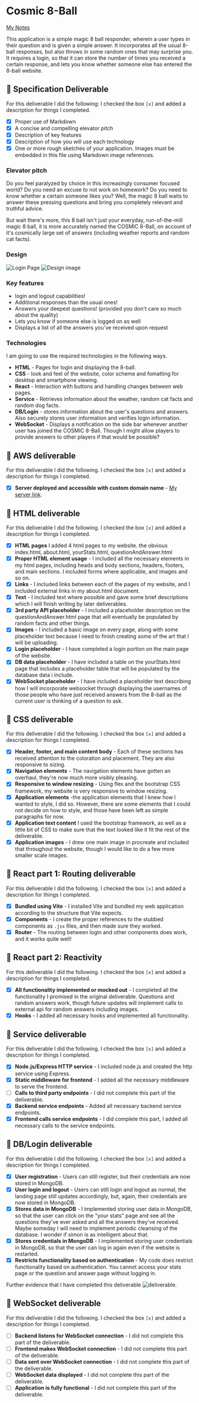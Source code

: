 # Cosmic 8-Ball

[My Notes](notes.md)

This application is a simple magic 8 ball responder, wherein a user types in their question and is given a simple answer. It incorporates all the usual 8-ball responses, but also throws in some random ones that may surprise you. It requires a login, so that it can store the number of times you received a certain response, and lets you know whether someone else has entered the 8-ball website.

<!-- > [!NOTE]
>  This is a template for your startup application. You must modify this `README.md` file for each phase of your development. You only need to fill in the section for each deliverable when that deliverable is submitted in Canvas. Without completing the section for a deliverable, the TA will not know what to look for when grading your submission. Feel free to add additional information to each deliverable description, but make sure you at least have the list of rubric items and a description of what you did for each item.

> [!NOTE]
>  If you are not familiar with Markdown then you should review the [documentation](https://docs.github.com/en/get-started/writing-on-github/getting-started-with-writing-and-formatting-on-github/basic-writing-and-formatting-syntax) before continuing. -->

## 🚀 Specification Deliverable
<!-- 
> [!NOTE]
>  Fill in this sections as the submission artifact for this deliverable. You can refer to this [example](https://github.com/webprogramming260/startup-example/blob/main/README.md) for inspiration. -->

For this deliverable I did the following:
I checked the box `[x]` and added a description for things I completed.

- [x] Proper use of Markdown
- [x] A concise and compelling elevator pitch
- [x] Description of key features
- [x] Description of how you will use each technology
- [x] One or more rough sketches of your application. Images must be embedded in this file using Markdown image references.

### Elevator pitch

Do you feel paralyzed by choice in this increasingly consumer focused world? Do you need an excuse to not work on homework? Do you need to know whether a certain someone likes you? Well, the magic 8 ball waits to answer these pressing questions and bring you completely relevant and truthful advice.

But wait there's more, this 8 ball isn't just your everyday, run-of-the-mill magic 8 ball, it is more accurately named the COSMIC 8-Ball, on account of it's cosmically large set of answers (including weather reports and random cat facts).

### Design

![Login Page](public/Login_page_chris_website.png)
![Design image](public/Chris_Website_layout.png)

<!-- 
```mermaid
sequenceDiagram
    actor->> You
    actor->> Website
    User->>Website: Open homepage
    Website->>User: Display homepage
    User->>Website: Login with credentials
    Website->>User: Display user dashboard
``` -->

### Key features

- login and logout capabilities!
- Additional responses than the usual ones!
- Answers your deepest questions! (provided you don't care so much about the quality)
- Lets you know if someone else is logged on as well
- Displays a list of all the answers you've received upon request

### Technologies

I am going to use the required technologies in the following ways.

- **HTML** - Pages for login and displaying the 8-ball.
- **CSS** - look and feel of the website, color scheme and fomatting for desktop and smartphone viewing.
- **React** - Interaction with buttons and handling changes between web pages.
- **Service** - Retrieves information about the weather, random cat facts and random dog facts.
- **DB/Login** - stores information about the user's questions and answers. Also securely stores user information and verifies login information.
- **WebSocket** - Displays a notification on the side bar whenever another user has joined the COSMIC 8-Ball. Though I might allow players to provide answers to other players if that would be possible?

## 🚀 AWS deliverable

For this deliverable I did the following. I checked the box `[x]` and added a description for things I completed.

- [x] **Server deployed and accessible with custom domain name** - [My server link](https://cosmic-8-ball.click/).

## 🚀 HTML deliverable

For this deliverable I did the following. I checked the box `[x]` and added a description for things I completed.

- [x] **HTML pages** I added 4 html pages to my website. the obvious index.html, about.html, yourStats.html, questionAndAnswer.html
- [x] **Proper HTML element usage** - I included all the necessary elements in my html pages, including heads and body sections, headers, footers, and main sections. I included forms where applicable, and images and so on.
- [x] **Links** - I included links between each of the pages of my website, and I included external links in my about.html document.
- [x] **Text** - I included text where possible and gave some brief descriptions which I will finish writing by later deliverables.
- [x] **3rd party API placeholder** - I included a placeholder description on the questionAndAnswer.html page that will eventually be populated by random facts and other things.
- [x] **Images** - I included a basic image on every page, along with some placeholder text because I need to finish creating some of the art that I will be uploading.
- [x] **Login placeholder** - I have completed a login portion on the main page of the website.
- [x] **DB data placeholder** - I have included a table on the yourStats.html page that includes a placeholder table that will be populated by the database data i include.
- [x] **WebSocket placeholder** - I have included a placeholder text describing how I will incorporate websocket through displaying the usernames of those people who have just received answers from the 8-ball as the current user is thinking of a question to ask.

## 🚀 CSS deliverable

For this deliverable I did the following. I checked the box `[x]` and added a description for things I completed.

- [x] **Header, footer, and main content body** - Each of these sections has received attention to the coloration and placement. They are also responsive to sizing.
- [x] **Navigation elements** - The navigation elements have gotten an overhaul, they're now much more visibly pleasing.
- [x] **Responsive to window resizing** - Using flex and the bootstrap CSS framework, my website is very responsive to window resizing.
- [x] **Application elements** -the application elements that I knew how I wanted to style, I did so. However, there are some elements that I could not decide on how to style, and those have been left as simple paragraphs for now.
- [x] **Application text content** I used the bootstrap framework, as well as a little bit of CSS to make sure that the text looked like it fit the rest of the deliverable.
- [x] **Application images** - I drew one main image in procreate and included that throughout the website, though I would like to do a few more smaller scale images.

## 🚀 React part 1: Routing deliverable

For this deliverable I did the following. I checked the box `[x]` and added a description for things I completed.

- [x] **Bundled using Vite** - I installed Vite and bundled my web application according to the structure that Vite expects.
- [x] **Components** - I create the proper references to the stubbed components as `.jsx` files, and then made sure they worked.
- [x] **Router** - The routing between login and other components does work, and it works quite well!

## 🚀 React part 2: Reactivity

For this deliverable I did the following. I checked the box `[x]` and added a description for things I completed.

- [x] **All functionality implemented or mocked out** - I completed all the functionality I promised in the original deliverable. Questions and random answers work, though future updates will implement calls to external api for random answers including images.
- [x] **Hooks** - I added all necessary hooks and implemented all functionality.

## 🚀 Service deliverable

For this deliverable I did the following. I checked the box `[x]` and added a description for things I completed.

- [x] **Node.js/Express HTTP service** - I included node.js and created the http service using Express.
- [x] **Static middleware for frontend** - I added all the necessary middleware to serve the frontend.
- [ ] **Calls to third party endpoints** - I did not complete this part of the deliverable.
- [x] **Backend service endpoints** - Added all necessary backend service endpoints.
- [x] **Frontend calls service endpoints** - I did complete this part, I added all necessary calls to the service endpoints.

## 🚀 DB/Login deliverable

For this deliverable I did the following. I checked the box `[x]` and added a description for things I completed.

- [x] **User registration** - Users can still register, but their credentials are now stored in MongoDB.
- [x] **User login and logout** - Users can still login and logout as normal, the landing page still updates accordingly, but, again, their credentials are now stored in MongoDB.
- [x] **Stores data in MongoDB** - I implemented storing user data in MongoDB, so that the user can click on the "your stats" page and see all the questions they've ever asked and all the answers they've received. Maybe someday I will need to implement periodic cleansing of the database. I wonder if simon is as intelligent about that.
- [x] **Stores credentials in MongoDB** - I implemented storing user credentials in MongoDB, so that the user can log in again even if the website is restarted.
- [x] **Restricts functionality based on authentication** - My code does restrict functionality based on authentication. You cannot access your stats page or the question and answer page without logging in.

Further evidence that I have completed this deliverable ![deliverable](public/evidenceMongoDB.png).

## 🚀 WebSocket deliverable

For this deliverable I did the following. I checked the box `[x]` and added a description for things I completed.

- [ ] **Backend listens for WebSocket connection** - I did not complete this part of the deliverable.
- [ ] **Frontend makes WebSocket connection** - I did not complete this part of the deliverable.
- [ ] **Data sent over WebSocket connection** - I did not complete this part of the deliverable.
- [ ] **WebSocket data displayed** - I did not complete this part of the deliverable.
- [ ] **Application is fully functional** - I did not complete this part of the deliverable.
